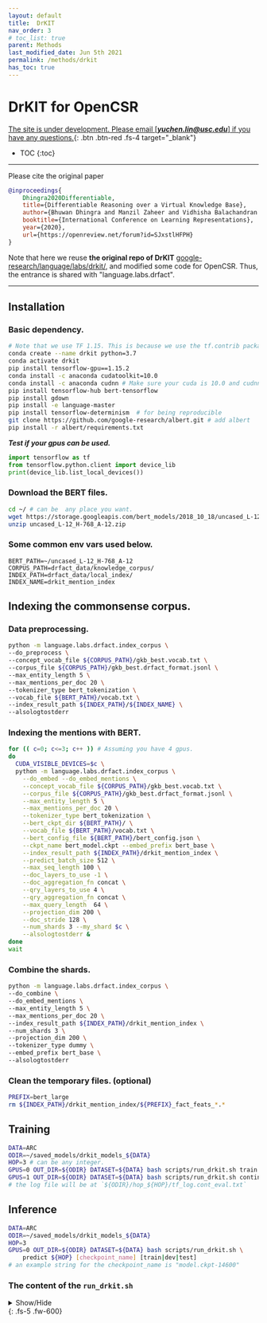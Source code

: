 ```yaml
---
layout: default
title:  DrKIT
nav_order: 3
# toc_list: true
parent: Methods
last_modified_date: Jun 5th 2021
permalink: /methods/drkit
has_toc: true
---
```


# DrKIT for OpenCSR
[The site is under development. Please email [***yuchen.lin@usc.edu***] if you have any questions.](){: .btn .btn-red .fs-4 target="_blank"}

- TOC
{:toc}


---

Please cite the original paper
```bibtex
@inproceedings{
    Dhingra2020Differentiable,
    title={Differentiable Reasoning over a Virtual Knowledge Base},
    author={Bhuwan Dhingra and Manzil Zaheer and Vidhisha Balachandran and Graham Neubig and Ruslan Salakhutdinov and William W. Cohen},
    booktitle={International Conference on Learning Representations},
    year={2020},
    url={https://openreview.net/forum?id=SJxstlHFPH}
}
```

Note that here we reuse **the original repo of DrKIT** [google-research/language/labs/drkit/](https://github.com/google-research/language/tree/master/language/labs/drkit), and modified some code for OpenCSR. Thus, the entrance is shared with "language.labs.drfact".

---


## Installation

### Basic dependency.

```bash
# Note that we use TF 1.15. This is because we use the tf.contrib package,
conda create --name drkit python=3.7
conda activate drkit
pip install tensorflow-gpu==1.15.2
conda install -c anaconda cudatoolkit=10.0
conda install -c anaconda cudnn # Make sure your cuda is 10.0 and cudnn is 7.6.5
pip install tensorflow-hub bert-tensorflow 
pip install gdown
pip install -e language-master
pip install tensorflow-determinism  # for being reproducible 
git clone https://github.com/google-research/albert.git # add albert
pip install -r albert/requirements.txt
```

**_Test if your gpus can be used._**
```python
import tensorflow as tf
from tensorflow.python.client import device_lib
print(device_lib.list_local_devices())
```

### Download the BERT files.
```bash
cd ~/ # can be  any place you want.
wget https://storage.googleapis.com/bert_models/2018_10_18/uncased_L-12_H-768_A-12.zip
unzip uncased_L-12_H-768_A-12.zip
```

### Some common env vars used below.

```
BERT_PATH=~/uncased_L-12_H-768_A-12
CORPUS_PATH=drfact_data/knowledge_corpus/
INDEX_PATH=drfact_data/local_index/
INDEX_NAME=drkit_mention_index
```


## Indexing the commonsense corpus.


### Data preprocessing.

```bash
python -m language.labs.drfact.index_corpus \
--do_preprocess \
--concept_vocab_file ${CORPUS_PATH}/gkb_best.vocab.txt \
--corpus_file ${CORPUS_PATH}/gkb_best.drfact_format.jsonl \
--max_entity_length 5 \
--max_mentions_per_doc 20 \
--tokenizer_type bert_tokenization \
--vocab_file ${BERT_PATH}/vocab.txt \
--index_result_path ${INDEX_PATH}/${INDEX_NAME} \
--alsologtostderr
```

### Indexing the mentions with BERT.
```bash
for (( c=0; c<=3; c++ )) # Assuming you have 4 gpus.
do
  CUDA_VISIBLE_DEVICES=$c \
  python -m language.labs.drfact.index_corpus \
    --do_embed --do_embed_mentions \
    --concept_vocab_file ${CORPUS_PATH}/gkb_best.vocab.txt \
    --corpus_file ${CORPUS_PATH}/gkb_best.drfact_format.jsonl \
    --max_entity_length 5 \
    --max_mentions_per_doc 20 \
    --tokenizer_type bert_tokenization \
    --bert_ckpt_dir ${BERT_PATH}/ \
    --vocab_file ${BERT_PATH}/vocab.txt \
    --bert_config_file ${BERT_PATH}/bert_config.json \
    --ckpt_name bert_model.ckpt --embed_prefix bert_base \
    --index_result_path ${INDEX_PATH}/drkit_mention_index \
    --predict_batch_size 512 \
    --max_seq_length 100 \
    --doc_layers_to_use -1 \
    --doc_aggregation_fn concat \
    --qry_layers_to_use 4 \
    --qry_aggregation_fn concat \
    --max_query_length  64 \
    --projection_dim 200 \
    --doc_stride 128 \
    --num_shards 3 --my_shard $c \
    --alsologtostderr &
done
wait
```

### Combine the shards.

```bash
python -m language.labs.drfact.index_corpus \
--do_combine \
--do_embed_mentions \
--max_entity_length 5 \
--max_mentions_per_doc 20 \
--index_result_path ${INDEX_PATH}/drkit_mention_index \
--num_shards 3 \
--projection_dim 200 \
--tokenizer_type dummy \
--embed_prefix bert_base \
--alsologtostderr
```

### Clean the temporary files. (optional)

```bash
PREFIX=bert_large
rm ${INDEX_PATH}/drkit_mention_index/${PREFIX}_fact_feats_*.*
```


## Training

```bash
DATA=ARC
ODIR=~/saved_models/drkit_models_${DATA}
HOP=3 # can be any integer.
GPUS=0 OUT_DIR=${ODIR} DATASET=${DATA} bash scripts/run_drkit.sh train ${HOP}   # Training
GPUS=1 OUT_DIR=${ODIR} DATASET=${DATA} bash scripts/run_drkit.sh continual_eval ${HOP}  # Online Evaluation on Dev
# the log file will be at `${ODIR}/hop_${HOP}/tf_log.cont_eval.txt`
```


## Inference 

```bash
DATA=ARC
ODIR=~/saved_models/drkit_models_${DATA}
HOP=3
GPUS=0 OUT_DIR=${ODIR} DATASET=${DATA} bash scripts/run_drkit.sh \
    predict ${HOP} [checkpoint_name] [train|dev|test] 
# an example string for the checkpoint_name is "model.ckpt-14600"
```


### The content of the `run_drkit.sh`
<details markdown="block">
  <summary>Show/Hide</summary>
  {: .fs-3 .text-delta .text-blue-100} 
    ```bash
    #!/bin/bash
    BERT_PATH=~/uncased_L-12_H-768_A-12  # BERT-base
    question_num_layers=5
    ENTAGG=max
    CORPUS_PATH=drfact_data/knowledge_corpus/
    INDEX_PATH=drfact_data/local_index/
    INDEX_NAME=drkit_mention_index
    F2F_INDEX_NAME=fact2fact_index
    DATASET_PATH=drfact_data/datasets/${DATASET}
    NUM_HOPS=$2
    MODEL_OUTPUT_DIR=${OUT_DIR}/hop_$2
    PREDICT_PREFIX=dev
    if [ "$1" = "train" ]; 
    then
    echo "training mode"
    rm -r ${MODEL_OUTPUT_DIR}
    DO="do_train "
    mkdir -p ${MODEL_OUTPUT_DIR}
    LOG_FILE=${MODEL_OUTPUT_DIR}/tf_log.train.txt
    elif [ "$1" = "continual_eval" ];
    then
    echo "continual_eval mode"
    DO="do_predict "
    mkdir -p ${MODEL_OUTPUT_DIR}
    LOG_FILE=${MODEL_OUTPUT_DIR}/tf_log.cont_eval.txt
    elif [ "$1" = "predict" ];
    then
    echo "prediction mode"
    PREDICT_PREFIX=$4 # train/dev/test
    DO="do_predict --use_best_ckpt_for_predict --model_ckpt_toload $3 "
    LOG_FILE=${MODEL_OUTPUT_DIR}/tf_log.$3-${PREDICT_PREFIX}-prediction.txt
    fi

    touch ${LOG_FILE}


    CUDA_VISIBLE_DEVICES=${GPUS} python -m language.labs.drfact.run_drfact \
    --vocab_file ${BERT_PATH}/vocab.txt \
    --tokenizer_model_file None \
    --bert_config_file ${BERT_PATH}/bert_config.json \
    --tokenizer_type bert_tokenization \
    --output_dir ${MODEL_OUTPUT_DIR} \
    --train_file ${DATASET_PATH}/linked_train.jsonl \
    --predict_file ${DATASET_PATH}/linked_${PREDICT_PREFIX}.jsonl \
    --predict_prefix ${PREDICT_PREFIX} \
    --init_checkpoint ${BERT_PATH}/bert_model.ckpt \
    --train_data_dir ${INDEX_PATH}/${INDEX_NAME} \
    --test_data_dir ${INDEX_PATH}/${INDEX_NAME} \
    --learning_rate 3e-05 \
    --warmup_proportion 0.1 \
    --train_batch_size 2 \
    --predict_batch_size 1 \
    --save_checkpoints_steps 100 \
    --iterations_per_loop 300 \
    --num_train_epochs 10.0 \
    --max_query_length 128 \
    --max_entity_len 5 \
    --qry_layers_to_use -1 \
    --qry_aggregation_fn concat \
    --question_dropout 0.3 \
    --question_num_layers ${question_num_layers} \
    --projection_dim 200 \
    --train_with_sparse  \
    --fix_sparse_to_one  \
    --predict_with_sparse  \
    --data_type opencsr \
    --model_type drkit \
    --supervision entity \
    --num_mips_neighbors 100 \
    --entity_score_aggregation_fn ${ENTAGG} \
    --entity_score_threshold 5e-2 \
    --softmax_temperature 5.0 \
    --sparse_reduce_fn max \
    --sparse_strategy sparse_first \
    --num_hops ${NUM_HOPS} \
    --embed_index_prefix bert_base \
    --num_preds -1 \
    --$DO 2> ${LOG_FILE} &

    echo ${LOG_FILE}

    # watch -n 1 tail -n 50 ${LOG_FILE}
    ```
</details> 
{: .fs-5 .fw-600}